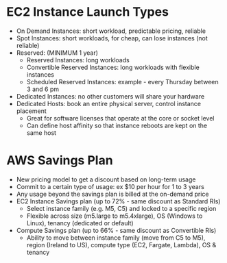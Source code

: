 # EC2 Instance Launch Types

- On Demand Instances: short workload, predictable pricing, reliable
- Spot Instances: short workloads, for cheap, can lose instances (not reliable)
- Reserved: (MINIMUM 1 year)
  - Reserved Instances: long workloads
  - Convertible Reserved Instances: long workloads with flexible instances
  - Scheduled Reserved Instances: example - every Thursday between 3 and 6 pm
- Dedicated Instances: no other customers will share your hardware
- Dedicated Hosts: book an entire physical server, control instance placement
  - Great for software licenses that operate at the core or socket level
  - Can define host affinity so that instance reboots are kept on the same host

# AWS Savings Plan

- New pricing model to get a discount based on long-term usage
- Commit to a certain type of usage: ex $10 per hour for 1 to 3 years
- Any usage beyond the savings plan is billed at the on-demand price
- EC2 Instance Savings plan (up to 72% - same discount as Standard RIs)
  - Select instance family (e.g. M5, C5) and locked to a specific region
  - Flexible across size (m5.large to m5.4xlarge), OS (Windows to Linux), tenancy (dedicated or default)
- Compute Savings plan (up to 66% - same discount as Convertible RIs)
  - Ability to move between instance family (move from C5 to M5), region (Ireland to US), compute type (EC2, Fargate, Lambda), OS & tenancy